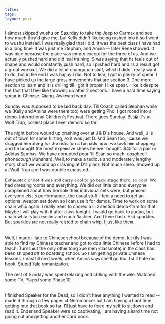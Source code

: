 ```yaml
---
title: 
tags: 
layout: post
---
```

I almost skipped wushu on Saturday to take the Jeep to Carmax and see how much they'd give me, but Kelly didn't like being rushed into it so I went to wushu instead.  I was really glad that I did.  It was the best class I have had in a long time.  It was just me Stephan, and Amina -- later Rene showed.  It was nice because the place was empty except for the three of us.  And we actually pushed hard and did real training.  S was saying that he feels out of shape and would constantly push hard, so I pushed hard and as a result got a great workout.  We did a lot of changquan stuff, which I didn't really want to do, but in the end I was happy I did.  Not to fear, I got in plenty of spear.  I have picked up the large gross movements that are section 3.  One more section to learn and it is drilling till I got it proper.  I like spear.  I like it despite the fact that I feel like throwing up after 2 sections. I have a hard time saying spear in Chinese.  Qiang.  Awkward word. <br /><br />Sunday was supposed to be laid back day.  Till Coach called Stephan while we (Kelly and Amina were there too) were getting Pho.  I got roped into a demo.  International Children's Festival.  There goes Sunday.  But�.it's at Wolf Trap, coolest place I ever demo'd so far. <br /><br />The night before wound up crashing over at J & D's house.  And well, J is out of town for some flirting, so it was just D.  And Sean too, 'cause we dragged him along for the ride.  (on a fun side note, we took him shopping and he bought the most expensive shoes he ever bought.  $45 for a pair or Adidas Sambas.  We have corrupted poor 'lil Sean so much.  *cough*cell phone*cough* Muhahah).  Well, to make a tedious and moderately lengthy story short we wound up crashing at D's place.  Not much sleep. Showed up at Wolf Trap and I was double exhausted. <br /><br />Exhausted or not it was still crazy cool to go back stage there, so cool.  We had dressing rooms and everything.  We did our little bit and everyone complained about how horrible their individual sets were, but praised everyone else's performance...the usual stuff.  I feel a need to get an optional weapon set down so I can use it for demos.  Time to work on some chain whip again.  I really need to choreo a lil 2 section demo-form for that.  Maybe I will play with it after class tonight.  I would go back to pudao, but chain whip is just easier and much flashier.  And I love flash. And sparkles.  But sparkles are not really related to chain whip, I just like them.  <br /><br />Well, I made it late to Chinese school because of the demo, luckily I was able to find my Chinese teacher and got to do a little Chinese before I had to teach.  Turns out the only other tong xue men (classmate) in the class has been shipped off to boarding school.  So I am getting private Chinese lessons.  Least till next week, when Amina says she'll go too. I still hate our book.  Stupid Yale romanization. <br /><br />The rest of Sunday was spent relaxing and chilling with the wife.  Watched some TV.  Played some Phase 10.  <br /><br />I finished Speaker for the Dead, so I didn't have anything I wanted to read -- made it through a few pages of Neromancer but I am having a hard time getting into that book so far.  I'll just have to force my self to sit down and read it.  Ender and Speaker were so captivating, I am having a hard time not going out and getting another Card book.  
